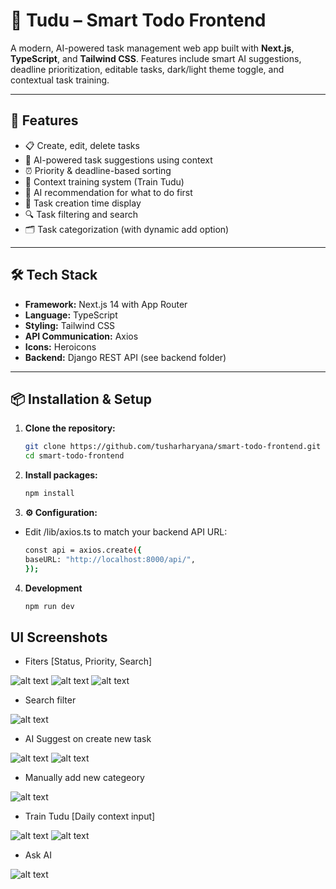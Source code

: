 # 🧠 Tudu – Smart Todo Frontend

A modern, AI-powered task management web app built with **Next.js**, **TypeScript**, and **Tailwind CSS**. Features include smart AI suggestions, deadline prioritization, editable tasks, dark/light theme toggle, and contextual task training.

---

## 🚀 Features

- 📋 Create, edit, delete tasks
- 🧠 AI-powered task suggestions using context
- ⏰ Priority & deadline-based sorting
- 🧪 Context training system (Train Tudu)
- 💬 AI recommendation for what to do first
- 📅 Task creation time display
- 🔍 Task filtering and search
- 🗂️ Task categorization (with dynamic add option)

---

## 🛠️ Tech Stack

- **Framework:** Next.js 14 with App Router
- **Language:** TypeScript
- **Styling:** Tailwind CSS
- **API Communication:** Axios
- **Icons:** Heroicons
- **Backend:** Django REST API (see backend folder)

---

## 📦 Installation & Setup

1. **Clone the repository:**
   ```bash
   git clone https://github.com/tusharharyana/smart-todo-frontend.git
   cd smart-todo-frontend
2. **Install packages:**
   ```bash
   npm install
3. **⚙️ Configuration:**
- Edit /lib/axios.ts to match your backend API URL:
    ```bash
    const api = axios.create({
  baseURL: "http://localhost:8000/api/",
    });
    ```
4. **Development**
    ```bash
    npm run dev
## UI Screenshots

- Fiters [Status, Priority, Search]

![alt text](public/images/image.png)
![alt text](public/images/image-1.png)
![alt text](public/images/image-2.png)

- Search filter

![alt text](public/images/image-3.png)

- AI Suggest on create new task

![alt text](public/images/image-4.png)
![alt text](public/images/image-5.png)


- Manually add new categeory

![alt text](public/images/image-6.png)

- Train Tudu [Daily context input]

![alt text](public/images/image-7.png)
![alt text](public/images/image-8.png)

- Ask AI

![alt text](public/images/image-9.png)

